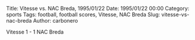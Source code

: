 Title: Vitesse vs. NAC Breda, 1995/01/22
Date: 1995/01/22 00:00
Category: sports
Tags: football, football scores, Vitesse, NAC Breda
Slug: vitesse-vs-nac-breda
Author: carbonero


Vitesse 1 - 1 NAC Breda

